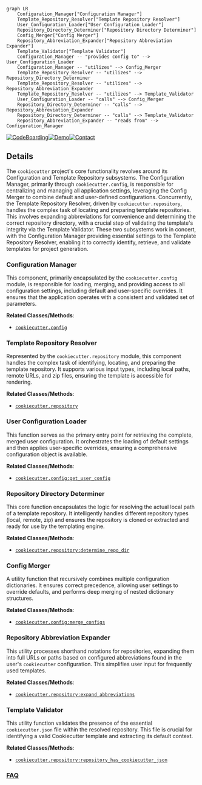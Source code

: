```mermaid
graph LR
    Configuration_Manager["Configuration Manager"]
    Template_Repository_Resolver["Template Repository Resolver"]
    User_Configuration_Loader["User Configuration Loader"]
    Repository_Directory_Determiner["Repository Directory Determiner"]
    Config_Merger["Config Merger"]
    Repository_Abbreviation_Expander["Repository Abbreviation Expander"]
    Template_Validator["Template Validator"]
    Configuration_Manager -- "provides config to" --> User_Configuration_Loader
    Configuration_Manager -- "utilizes" --> Config_Merger
    Template_Repository_Resolver -- "utilizes" --> Repository_Directory_Determiner
    Template_Repository_Resolver -- "utilizes" --> Repository_Abbreviation_Expander
    Template_Repository_Resolver -- "utilizes" --> Template_Validator
    User_Configuration_Loader -- "calls" --> Config_Merger
    Repository_Directory_Determiner -- "calls" --> Repository_Abbreviation_Expander
    Repository_Directory_Determiner -- "calls" --> Template_Validator
    Repository_Abbreviation_Expander -- "reads from" --> Configuration_Manager
```

[![CodeBoarding](https://img.shields.io/badge/Generated%20by-CodeBoarding-9cf?style=flat-square)](https://github.com/CodeBoarding/GeneratedOnBoardings)[![Demo](https://img.shields.io/badge/Try%20our-Demo-blue?style=flat-square)](https://www.codeboarding.org/demo)[![Contact](https://img.shields.io/badge/Contact%20us%20-%20contact@codeboarding.org-lightgrey?style=flat-square)](mailto:contact@codeboarding.org)

## Details

The `cookiecutter` project's core functionality revolves around its Configuration and Template Repository subsystems. The Configuration Manager, primarily through `cookiecutter.config`, is responsible for centralizing and managing all application settings, leveraging the Config Merger to combine default and user-defined configurations. Concurrently, the Template Repository Resolver, driven by `cookiecutter.repository`, handles the complex task of locating and preparing template repositories. This involves expanding abbreviations for convenience and determining the correct repository directory, with a crucial step of validating the template's integrity via the Template Validator. These two subsystems work in concert, with the Configuration Manager providing essential settings to the Template Repository Resolver, enabling it to correctly identify, retrieve, and validate templates for project generation.

### Configuration Manager
This component, primarily encapsulated by the `cookiecutter.config` module, is responsible for loading, merging, and providing access to all configuration settings, including default and user-specific overrides. It ensures that the application operates with a consistent and validated set of parameters.


**Related Classes/Methods**:

- <a href="https://github.com/cookiecutter/cookiecutter/blob/main/cookiecutter/config.py" target="_blank" rel="noopener noreferrer">`cookiecutter.config`</a>


### Template Repository Resolver
Represented by the `cookiecutter.repository` module, this component handles the complex task of identifying, locating, and preparing the template repository. It supports various input types, including local paths, remote URLs, and zip files, ensuring the template is accessible for rendering.


**Related Classes/Methods**:

- <a href="https://github.com/cookiecutter/cookiecutter/blob/main/cookiecutter/repository.py" target="_blank" rel="noopener noreferrer">`cookiecutter.repository`</a>


### User Configuration Loader
This function serves as the primary entry point for retrieving the complete, merged user configuration. It orchestrates the loading of default settings and then applies user-specific overrides, ensuring a comprehensive configuration object is available.


**Related Classes/Methods**:

- <a href="https://github.com/cookiecutter/cookiecutter/blob/main/cookiecutter/config.py" target="_blank" rel="noopener noreferrer">`cookiecutter.config:get_user_config`</a>


### Repository Directory Determiner
This core function encapsulates the logic for resolving the actual local path of a template repository. It intelligently handles different repository types (local, remote, zip) and ensures the repository is cloned or extracted and ready for use by the templating engine.


**Related Classes/Methods**:

- <a href="https://github.com/cookiecutter/cookiecutter/blob/main/cookiecutter/repository.py" target="_blank" rel="noopener noreferrer">`cookiecutter.repository:determine_repo_dir`</a>


### Config Merger
A utility function that recursively combines multiple configuration dictionaries. It ensures correct precedence, allowing user settings to override defaults, and performs deep merging of nested dictionary structures.


**Related Classes/Methods**:

- <a href="https://github.com/cookiecutter/cookiecutter/blob/main/cookiecutter/config.py" target="_blank" rel="noopener noreferrer">`cookiecutter.config:merge_configs`</a>


### Repository Abbreviation Expander
This utility processes shorthand notations for repositories, expanding them into full URLs or paths based on configured abbreviations found in the user's `cookiecutter` configuration. This simplifies user input for frequently used templates.


**Related Classes/Methods**:

- <a href="https://github.com/cookiecutter/cookiecutter/blob/main/cookiecutter/repository.py" target="_blank" rel="noopener noreferrer">`cookiecutter.repository:expand_abbreviations`</a>


### Template Validator
This utility function validates the presence of the essential `cookiecutter.json` file within the resolved repository. This file is crucial for identifying a valid Cookiecutter template and extracting its default context.


**Related Classes/Methods**:

- <a href="https://github.com/cookiecutter/cookiecutter/blob/main/cookiecutter/repository.py" target="_blank" rel="noopener noreferrer">`cookiecutter.repository:repository_has_cookiecutter_json`</a>




### [FAQ](https://github.com/CodeBoarding/GeneratedOnBoardings/tree/main?tab=readme-ov-file#faq)